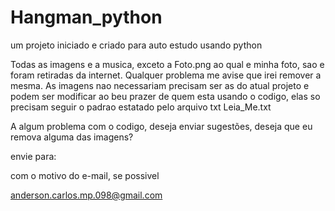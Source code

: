 # Hangman_python
um projeto iniciado e criado para auto estudo usando python


Todas as imagens e a musica, exceto a Foto.png ao qual e minha foto, sao e foram retiradas da internet.
Qualquer problema me avise que irei remover a mesma.
As imagens nao necessariam precisam ser as do atual projeto e podem ser modificar ao beu prazer de quem esta usando o codigo,
elas so precisam seguir o padrao estatado pelo arquivo txt Leia_Me.txt


A algum problema com o codigo, deseja enviar sugestões, deseja que eu remova alguma das imagens?

envie para:

com o motivo do e-mail, se possivel

anderson.carlos.mp.098@gmail.com
